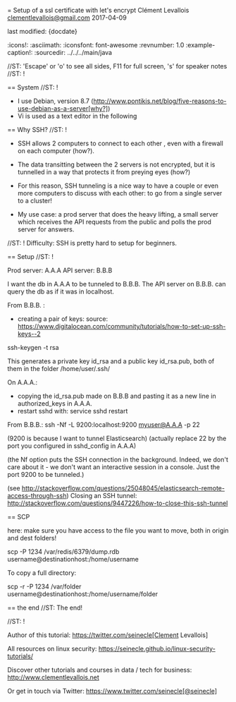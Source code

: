 = Setup of a ssl certificate with let's encrypt
Clément Levallois <clementlevallois@gmail.com>
2017-04-09

last modified: {docdate}

:icons!:
:asciimath:
:iconsfont:   font-awesome
:revnumber: 1.0
:example-caption!:
:sourcedir: ../../../main/java

//ST: 'Escape' or 'o' to see all sides, F11 for full screen, 's' for speaker notes
//ST: !

== System
//ST: !

- I use Debian, version 8.7 (http://www.pontikis.net/blog/five-reasons-to-use-debian-as-a-server[why?])
- Vi is used as a text editor in the following


== Why SSH?
//ST: !

- SSH allows 2 computers to connect to each other , even with a firewall on each computer (how?).
- The data transitting between the 2 servers is not encrypted, but it is tunnelled in a way that protects it from preying eyes (how?)
- For this reason, SSH tunneling is a nice way to have a couple or even more computers to discuss with each other: to go from a single server to a cluster!

- My use case: a prod server that does the heavy lifting, a small server which receives the API requests from the public and polls the prod server for answers.


//ST: !
Difficulty: SSH is pretty hard to setup for beginners.

== Setup
//ST: !

Prod server: A.A.A
API server: B.B.B

I want the db in A.A.A to be tunneled to B.B.B. The API server on B.B.B. can query the db as if it was in localhost.

From B.B.B. :
- creating a pair of keys:
source: https://www.digitalocean.com/community/tutorials/how-to-set-up-ssh-keys--2

 ssh-keygen -t rsa

This generates a private key id_rsa and a public key id_rsa.pub, both of them in the folder /home/user/.ssh/


On A.A.A.:
- copying the id_rsa.pub made on B.B.B and pasting it as a new line in authorized_keys in A.A.A.
- restart sshd with: service sshd restart

From B.B.B.:
ssh -Nf -L 9200:localhost:9200 myuser@A.A.A -p 22

(9200 is because I want to tunnel Elasticsearch)
(actually replace 22 by the port you configured in sshd_config in A.A.A)

(the Nf option puts the SSH connection in the background. Indeed, we don't care about it - we don't want an interactive session in a console. Just the port 9200 to be tunneled.)

(see http://stackoverflow.com/questions/25048045/elasticsearch-remote-access-through-ssh)
Closing an SSH tunnel:
http://stackoverflow.com/questions/9447226/how-to-close-this-ssh-tunnel

== SCP

here: make sure you have access to the file you want to move, both in origin and dest folders!

scp -P 1234 /var/redis/6379/dump.rdb username@destinationhost:/home/username

To copy a full directory:

scp -r -P 1234 /var/folder username@destinationhost:/home/username/folder


== the end
//ST: The end!

//ST: !

Author of this tutorial: https://twitter.com/seinecle[Clement Levallois]

All resources on linux security: https://seinecle.github.io/linux-security-tutorials/


Discover other tutorials and courses in data / tech for business: http://www.clementlevallois.net

Or get in touch via Twitter: https://www.twitter.com/seinecle[@seinecle]
